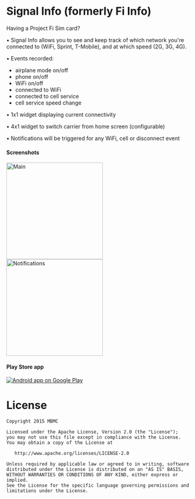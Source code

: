 # Signal Info (formerly Fi Info)
Having a Project Fi Sim card?

&#8226; Signal Info allows you to see and keep track of which network you're connected to (WiFi, Sprint, T-Mobile), and at which speed (2G, 3G, 4G).

&#8226; Events recorded:
- airplane mode on/off
- phone on/off
- WiFi on/off
- connected to WiFi
- connected to cell service
- cell service speed change

&#8226; 1x1 widget displaying current connectivity

&#8226; 4x1 widget to switch carrier from home screen (configurable)

&#8226; Notifications will be triggered for any WiFi, cell or disconnect event

#### Screenshots

<img src="https://github.com/mbmc/FiInfo/blob/master/images/main.png" alt="Main" width="253" />          <img src="https://github.com/mbmc/FiInfo/blob/master/images/notifications.png" alt="Notifications" width="253" />

#### Play Store app

<a href="https://play.google.com/store/apps/details?id=com.mbmc.fiinfo">
  <img src="https://developer.android.com/images/brand/en_app_rgb_wo_45.png" alt="Android app on Google Play" />
</a>


# License

    Copyright 2015 MBMC

    Licensed under the Apache License, Version 2.0 (the "License");
    you may not use this file except in compliance with the License.
    You may obtain a copy of the License at

       http://www.apache.org/licenses/LICENSE-2.0

    Unless required by applicable law or agreed to in writing, software
    distributed under the License is distributed on an "AS IS" BASIS,
    WITHOUT WARRANTIES OR CONDITIONS OF ANY KIND, either express or implied.
    See the License for the specific language governing permissions and
    limitations under the License.
